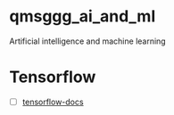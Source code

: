 # qmsggg_ai_and_ml
Artificial intelligence and machine learning

# Tensorflow
- [ ] [tensorflow-docs](https://github.com/qmsggg/qmsggg_BlogCollect/issues/171)
